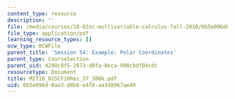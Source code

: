 ```yaml
---
content_type: resource
description: ''
file: /media/courses/18-02sc-multivariable-calculus-fall-2010/0b5e096d0aa3d8b6e4f8aa348967ae49_MIT18_02SCF10Rec_37_300k.pdf
file_type: application/pdf
learning_resource_types: []
ocw_type: OCWFile
parent_title: 'Session 54: Example: Polar Coordinates'
parent_type: CourseSection
parent_uid: 4298c9f5-2873-d0fa-0eca-900cbdf04cdc
resourcetype: Document
title: MIT18_02SCF10Rec_37_300k.pdf
uid: 0b5e096d-0aa3-d8b6-e4f8-aa348967ae49
---
```


